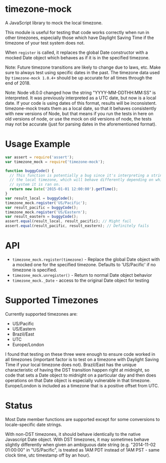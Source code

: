 timezone-mock
================

A JavaScript library to mock the local timezone.

This module is useful for testing that code works correctly when run in
other timezones, especially those which have Daylight Saving Time if the
timezone of your test system does not.

When `register` is called, it replaces the global Date constructor with
a mocked Date object which behaves as if it is in the specified timezone.

Note: Future timezone transitions are likely to change due to laws, etc.  Make
sure to always test using specific dates in the past. The timezone data used by
`timezone-mock 1.0.4+` should be up accurate for all times through the end of 2018.

Note: Node v8.0.0 changed how the string "YYYY-MM-DDTHH:MM:SS" is interpreted.
It was previously interpreted as a UTC date, but now is a local date. If your
code is using dates of this format, results will be inconsistent.  timezone-mock
treats them as a local date, so that it behaves consistently with new versions
of Node, but that means if you run the tests in here on old versions of node,
or use the mock on old versions of node, the tests may not be accurate (just
for parsing dates in the aforementioned format).


Usage Example
=============

```javascript
var assert = require('assert');
var timezone_mock = require('timezone-mock');

function buggyCode() {
  // This function is potentially a bug since it's interpreting a string in
  // the local timezone, which will behave differently depending on which
  // system it is ran on.
  return new Date('2015-01-01 12:00:00').getTime();
}
var result_local = buggyCode();
timezone_mock.register('US/Pacific');
var result_pacific = buggyCode();
timezone_mock.register('US/Eastern');
var result_eastern = buggyCode();
assert.equal(result_local, result_pacific); // Might fail
assert.equal(result_pacific, result_eastern); // Definitely fails

```

API
===
* `timezone_mock.register(timezone)` - Replace the global Date object with a mocked one for
the specified timezone.  Defaults to 'US/Pacific' if no timezone is specified.
* `timezone_mock.unregister()` - Return to normal Date object behavior
* `timezone_mock._Date` - access to the original Date object for testing

Supported Timezones
===================
Currently supported timezones are:
* US/Pacific
* US/Eastern
* Brazil/East
* UTC
* Europe/London

I found that testing on these three were enough to ensure code worked in
all timezones (important factor is to test on a timezone with Daylight Saving
Time if your local timezone does not).  Brazil/East has the unique characteristic
of having the DST transition happen right at midnight, so code that sets a Date
object to midnight on a particular day and then does operations on that Date
object is especially vulnerable in that timezone.  Europe/London is included as
a timezone that is a positive offset from UTC.

Status
======

Most Date member functions are supported except for some conversions to
locale-specific date strings.

With non-DST timezones, it should behave identically to the native Javascript
Date object.  With DST timezones, it may sometimes behave slightly differently
when given an ambiguous date string (e.g. "2014-11-02 01:00:00" in "US/Pacific",
is treated as 1AM PDT instead of 1AM PST - same clock time, utc timestamp off by
an hour).
